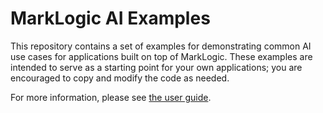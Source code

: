 # MarkLogic AI Examples

This repository contains a set of examples for demonstrating common AI use cases for applications built on top of 
MarkLogic. These examples are intended to serve as a starting point for your own applications; you are encouraged to 
copy and modify the code as needed. 

For more information, please see [the user guide](https://marklogic.github.io/marklogic-ai-examples/).
